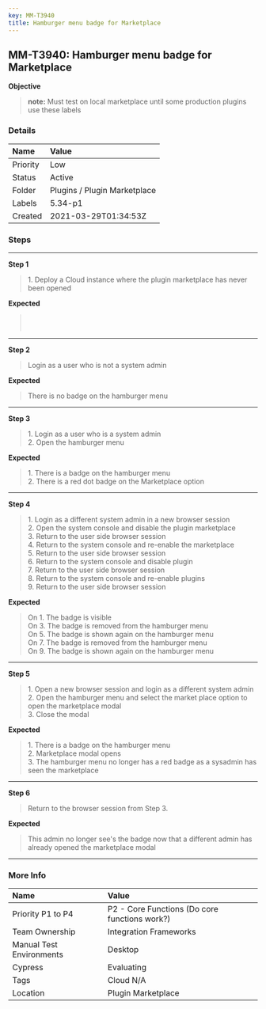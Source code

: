 ```yaml
---
key: MM-T3940
title: Hamburger menu badge for Marketplace
---
```


## MM-T3940: Hamburger menu badge for Marketplace

**Objective**

> <article><strong>note:</strong> Must test on local marketplace until some production plugins use these labels</article>

### Details

| Name     | Value                        |
| :------- | :--------------------------- |
| Priority | Low                          |
| Status   | Active                       |
| Folder   | Plugins / Plugin Marketplace |
| Labels   | 5.34-p1                      |
| Created  | 2021-03-29T01:34:53Z         |

### Steps

<hr/>

**Step 1**

> <article>1. Deploy a Cloud instance where the plugin marketplace has never been opened</article>

**Expected**

> <article><br /><br /></article>

<hr/>

**Step 2**

> <article>Login as a user who is not a system admin</article>

**Expected**

> <article>There is no badge on the hamburger menu</article>

<hr/>

**Step 3**

> <article>1. Login as a user who is a system admin<br />2. Open the hamburger menu </article>

**Expected**

> <article>1. There is a badge on the hamburger menu<br />2. There is a red dot badge on the Marketplace option</article>

<hr/>

**Step 4**

> <article>1. Login as a different system admin in a new browser session<br />2. Open the system console and disable the plugin marketplace<br />3. Return to the user side browser session<br />4. Return to the system console and re-enable the marketplace<br />5. Return to the user side browser session<br />6. Return to the system console and disable plugin<br />7. Return to the user side browser session<br />8. Return to the system console and re-enable plugins<br />9. Return to the user side browser session</article>

**Expected**

> <article>On 1. The badge is visible<br />On 3. The badge is removed from the hamburger menu<br />On 5. The badge is shown again on the hamburger menu<br />On 7. The badge is removed from the hamburger menu<br />On 9. The badge is shown again on the hamburger menu</article>

<hr/>

**Step 5**

> <article>1. Open a new browser session and login as a different system admin<br />2. Open the hamburger menu and select the market place option to open the marketplace modal<br />3. Close the modal</article>

**Expected**

> <article>1. There is a badge on the hamburger menu<br />2. Marketplace modal opens<br />3. The hamburger menu no longer has a red badge as a sysadmin has seen the marketplace</article>

<hr/>

**Step 6**

> <article>Return to the browser session from Step 3. </article>

**Expected**

> <article>This admin no longer see's the badge now that a different admin has already opened the marketplace modal</article>

<hr/>

### More Info

| Name                     | Value                                         |
| :----------------------- | :-------------------------------------------- |
| Priority P1 to P4        | P2 - Core Functions (Do core functions work?) |
| Team Ownership           | Integration Frameworks                        |
| Manual Test Environments | Desktop                                       |
| Cypress                  | Evaluating                                    |
| Tags                     | Cloud N/A                                     |
| Location                 | Plugin Marketplace                            |
